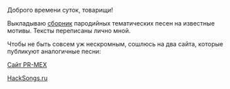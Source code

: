 Доброго времени суток, товарищи!


Выкладываю [сборник](index_my.md) пародийных тематических песен на известные мотивы. Тексты переписаны лично мной.

Чтобы не быть совсем уж нескромным, сошлюсь на два сайта, которые публикуют аналогичные песни:

[Сайт PR-MEX](http://pr-mex.ru/)

[HackSongs.ru](http://hacksongs.ru/)
